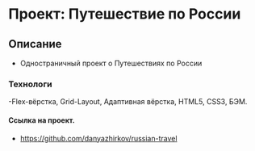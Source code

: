 # Проект: Путешествие по России

## Описание

-   Одностраничный проект о Путешествиях по России

### Технологи

-Flex-вёрстка, Grid-Layout, Адаптивная вёрстка, HTML5, CSS3, БЭМ.

#### Ссылка на проект.

-   https://github.com/danyazhirkov/russian-travel
